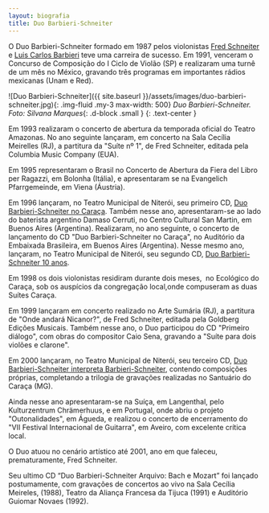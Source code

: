 ```yaml
---
layout: biografia
title: Duo Barbieri-Schneiter
---
```


O Duo Barbieri-Schneiter formado em 1987 pelos violonistas [Fred Schneiter](/fred-schneiter) e [Luis Carlos Barbieri](/luis-carlos-barbieri) teve uma carreira de sucesso. Em 1991, venceram o Concurso de Composição do I Ciclo de Violão (SP) e realizaram uma turnê de um mês no México, gravando três programas em importantes rádios mexicanas (Unam e Red).

![Duo Barbieri-Schneiter]({{ site.baseurl }}/assets/images/duo-barbieri-schneiter.jpg){: .img-fluid .my-3 max-width: 500}
*Duo Barbieri-Schneiter. Foto: Silvana Marques*{: .d-block .small }
{: .text-center }


Em 1993 realizaram o concerto de abertura da temporada oficial do Teatro Amazonas. No ano seguinte lançaram, em concerto na Sala Cecília Meirelles (RJ), a partitura da "Suíte nº 1", de Fred Schneiter, editada pela Columbia Music Company (EUA).

Em 1995 representaram o Brasil no Concerto de Abertura da Fiera del Libro per Ragazzi, em Bolonha (Itália), e apresentaram se na Evangelich Pfarrgemeinde, em Viena (Áustria).

Em 1996 lançaram, no Teatro Municipal de Niterói, seu primeiro CD, [Duo Barbieri-Schneiter no Caraça](/album/duo-barbieri-schneiter-no-caraca). Também nesse ano, apresentaram-se ao lado do baterista argentino Damaso Cerruti, no Centro Cultural San Martin, em Buenos Aires (Argentina). Realizaram, no ano seguinte, o concerto de lançamento do CD "Duo Barbieri-Schneiter no Caraça", no Auditório da Embaixada Brasileira, em Buenos Aires (Argentina). Nesse mesmo ano, lançaram, no Teatro Municipal de Niterói, seu segundo CD, [Duo Barbieri-Schneiter 10 anos](/album/duo-barbieri-schneiter-10-anos).

Em 1998 os dois violonistas residiram durante dois meses,  no Ecológico do Caraça, sob os auspícios da congregação local,onde compuseram as duas Suítes Caraça.

Em 1999 lançaram em concerto realizado no Arte Sumária (RJ), a partitura de "Onde andará Nicanor?", de Fred Schneiter, editada pela Goldberg Edições Musicais. Também nesse ano, o Duo participou do CD "Primeiro diálogo", com obras do compositor Caio Sena, gravando a "Suíte para dois violões e clarone".

Em 2000 lançaram, no Teatro Municipal de Niterói, seu terceiro CD, [Duo Barbieri-Schneiter interpreta Barbieri-Schneiter](/album/duo-barbieri-schneiter-interpreta), contendo composições próprias, completando a trilogia de gravações realizadas no Santuário do Caraça (MG).

Ainda nesse ano apresentaram-se na Suíça, em Langenthal, pelo Kulturzentrum Chrämerhuus, e em Portugal, onde abriu o projeto "Outonalidades", em Águeda, e realizou o concerto de encerramento do "VII Festival Internacional de Guitarra", em Aveiro, com excelente crítica local.

O Duo atuou no cenário artístico até 2001, ano em que faleceu, prematuramente, Fred Schneiter.

Seu ultimo CD “Duo Barbieri-Schneiter Arquivo: Bach e Mozart” foi lançado postumamente, com gravações de concertos ao vivo na Sala Cecília Meireles, (1988), Teatro da Aliança Francesa da Tijuca (1991) e Auditório Guiomar Novaes (1992).